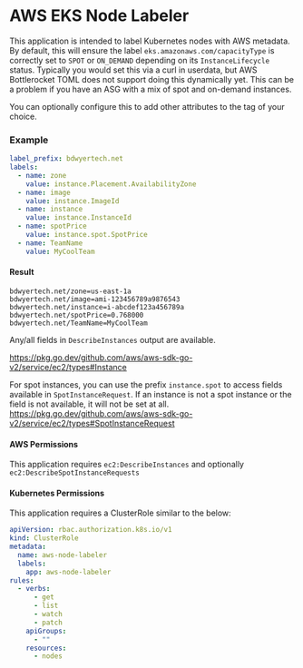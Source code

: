 # AWS EKS Node Labeler

This application is intended to label Kubernetes nodes with AWS metadata.  By default, this will ensure the label `eks.amazonaws.com/capacityType` is correctly set to `SPOT` or `ON_DEMAND` depending on its `InstanceLifecycle` status. Typically you would set this via a curl in userdata, but AWS Bottlerocket TOML does not support doing this dynamically yet.  This can be a problem if you have an ASG with a mix of spot and on-demand instances.

You can optionally configure this to add other attributes to the tag of your choice.

### Example
```yaml
label_prefix: bdwyertech.net
labels:
  - name: zone
    value: instance.Placement.AvailabilityZone
  - name: image
    value: instance.ImageId
  - name: instance
    value: instance.InstanceId
  - name: spotPrice
    value: instance.spot.SpotPrice
  - name: TeamName
    value: MyCoolTeam
```

#### Result
```
bdwyertech.net/zone=us-east-1a
bdwyertech.net/image=ami-123456789a9876543
bdwyertech.net/instance=i-abcdef123a456789a
bdwyertech.net/spotPrice=0.768000
bdwyertech.net/TeamName=MyCoolTeam
```

Any/all fields in `DescribeInstances` output are available.

https://pkg.go.dev/github.com/aws/aws-sdk-go-v2/service/ec2/types#Instance

For spot instances, you can use the prefix `instance.spot` to access fields available in `SpotInstanceRequest`.  If an instance is not a spot instance or the field is not available, it will not be set at all.
https://pkg.go.dev/github.com/aws/aws-sdk-go-v2/service/ec2/types#SpotInstanceRequest


#### AWS Permissions
This application requires `ec2:DescribeInstances` and optionally `ec2:DescribeSpotInstanceRequests`

#### Kubernetes Permissions
This application requires a ClusterRole similar to the below:
```yaml
apiVersion: rbac.authorization.k8s.io/v1
kind: ClusterRole
metadata:
  name: aws-node-labeler
  labels:
    app: aws-node-labeler
rules:
  - verbs:
      - get
      - list
      - watch
      - patch
    apiGroups:
      - ""
    resources:
      - nodes
```
